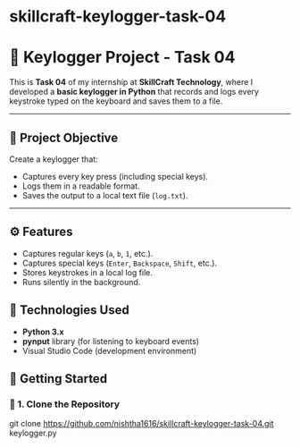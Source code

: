 # skillcraft-keylogger-task-04
# 🔐 Keylogger Project - Task 04

This is **Task 04** of my internship at **SkillCraft Technology**, where I developed a **basic keylogger in Python** that records and logs every keystroke typed on the keyboard and saves them to a file.

---

## 📌 Project Objective

Create a keylogger that:
- Captures every key press (including special keys).
- Logs them in a readable format.
- Saves the output to a local text file (`log.txt`).

---

## ⚙️ Features

- Captures regular keys (`a`, `b`, `1`, etc.).
- Captures special keys (`Enter`, `Backspace`, `Shift`, etc.).
- Stores keystrokes in a local log file.
- Runs silently in the background.


## 🧰 Technologies Used

- **Python 3.x**
- **pynput** library (for listening to keyboard events)
- Visual Studio Code (development environment)


## 🚀 Getting Started

### 🔹 1. Clone the Repository

git clone https://github.com/nishtha1616/skillcraft-keylogger-task-04.git
keylogger.py
